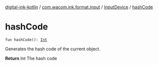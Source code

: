 [digital-ink-kotlin](../../index.md) / [com.wacom.ink.format.input](../index.md) / [InputDevice](index.md) / [hashCode](./hash-code.md)

# hashCode

`fun hashCode(): `[`Int`](https://kotlinlang.org/api/latest/jvm/stdlib/kotlin/-int/index.html)

Generates the hash code of the current object.

**Return**
Int The hash code

